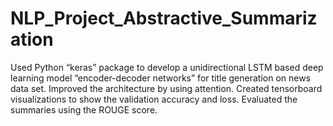 # NLP_Project_Abstractive_Summarization
Used Python “keras” package to develop a unidirectional LSTM based deep learning model “encoder-decoder networks” for title generation on news data set. Improved the architecture by using attention. Created tensorboard visualizations to show the validation accuracy and loss. Evaluated the summaries using the ROUGE score.

